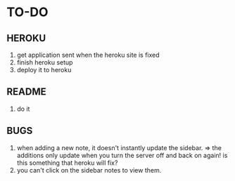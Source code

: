 # TO-DO

## HEROKU
1. get application sent when the heroku site is fixed
2. finish heroku setup
3. deploy it to heroku

## README
1. do it

## BUGS
1. when adding a new note, it doesn't instantly update the sidebar.
=> the additions only update when you turn the server off and back on again!
	is this something that heroku will fix?
2. you can't click on the sidebar notes to view them.